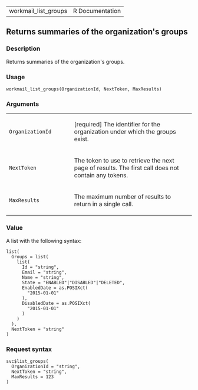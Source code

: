 <table style="width: 100%;">
<tbody>
<tr class="odd">
<td>workmail_list_groups</td>
<td style="text-align: right;">R Documentation</td>
</tr>
</tbody>
</table>

## Returns summaries of the organization's groups

### Description

Returns summaries of the organization's groups.

### Usage

    workmail_list_groups(OrganizationId, NextToken, MaxResults)

### Arguments

<table>
<colgroup>
<col style="width: 35%" />
<col style="width: 65%" />
</colgroup>
<tbody>
<tr class="odd">
<td><code
id="workmail_list_groups_:_OrganizationId">OrganizationId</code></td>
<td><p>[required] The identifier for the organization under which the
groups exist.</p></td>
</tr>
<tr class="even">
<td><code id="workmail_list_groups_:_NextToken">NextToken</code></td>
<td><p>The token to use to retrieve the next page of results. The first
call does not contain any tokens.</p></td>
</tr>
<tr class="odd">
<td><code id="workmail_list_groups_:_MaxResults">MaxResults</code></td>
<td><p>The maximum number of results to return in a single
call.</p></td>
</tr>
</tbody>
</table>

### Value

A list with the following syntax:

    list(
      Groups = list(
        list(
          Id = "string",
          Email = "string",
          Name = "string",
          State = "ENABLED"|"DISABLED"|"DELETED",
          EnabledDate = as.POSIXct(
            "2015-01-01"
          ),
          DisabledDate = as.POSIXct(
            "2015-01-01"
          )
        )
      ),
      NextToken = "string"
    )

### Request syntax

    svc$list_groups(
      OrganizationId = "string",
      NextToken = "string",
      MaxResults = 123
    )
